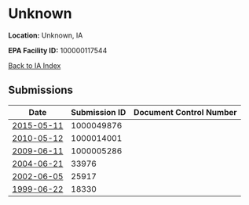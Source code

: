 # Unknown

**Location:** Unknown, IA

**EPA Facility ID:** 100000117544

[Back to IA Index](../../index.md)

## Submissions

| Date | Submission ID | Document Control Number |
|------|--------------|-------------------------|
| [2015-05-11](submissions/1000049876.md) | 1000049876 |  |
| [2010-05-12](submissions/1000014001.md) | 1000014001 |  |
| [2009-06-11](submissions/1000005286.md) | 1000005286 |  |
| [2004-06-21](submissions/33976.md) | 33976 |  |
| [2002-06-05](submissions/25917.md) | 25917 |  |
| [1999-06-22](submissions/18330.md) | 18330 |  |
